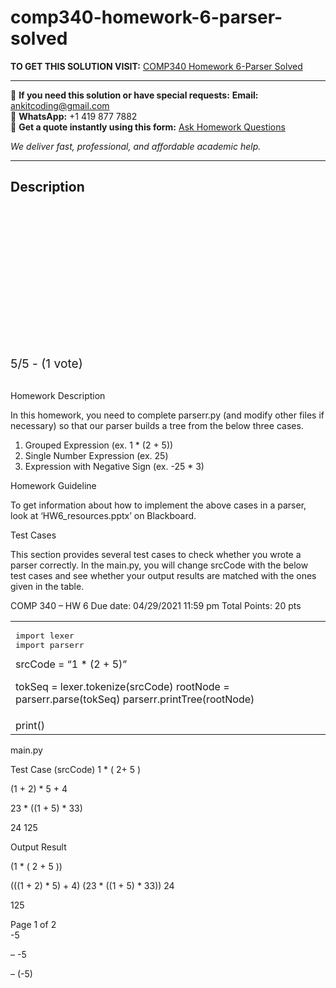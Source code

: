 # comp340-homework-6-parser-solved
**TO GET THIS SOLUTION VISIT:** [COMP340 Homework 6-Parser Solved](https://www.ankitcodinghub.com/product/comp340-homework-6-parser-solved/)


---

📩 **If you need this solution or have special requests:** **Email:** ankitcoding@gmail.com  
📱 **WhatsApp:** +1 419 877 7882  
📄 **Get a quote instantly using this form:** [Ask Homework Questions](https://www.ankitcodinghub.com/services/ask-homework-questions/)

*We deliver fast, professional, and affordable academic help.*

---

<h2>Description</h2>



<div class="kk-star-ratings kksr-auto kksr-align-center kksr-valign-top" data-payload="{&quot;align&quot;:&quot;center&quot;,&quot;id&quot;:&quot;91125&quot;,&quot;slug&quot;:&quot;default&quot;,&quot;valign&quot;:&quot;top&quot;,&quot;ignore&quot;:&quot;&quot;,&quot;reference&quot;:&quot;auto&quot;,&quot;class&quot;:&quot;&quot;,&quot;count&quot;:&quot;1&quot;,&quot;legendonly&quot;:&quot;&quot;,&quot;readonly&quot;:&quot;&quot;,&quot;score&quot;:&quot;5&quot;,&quot;starsonly&quot;:&quot;&quot;,&quot;best&quot;:&quot;5&quot;,&quot;gap&quot;:&quot;4&quot;,&quot;greet&quot;:&quot;Rate this product&quot;,&quot;legend&quot;:&quot;5\/5 - (1 vote)&quot;,&quot;size&quot;:&quot;24&quot;,&quot;title&quot;:&quot;COMP340 Homework 6-Parser Solved&quot;,&quot;width&quot;:&quot;138&quot;,&quot;_legend&quot;:&quot;{score}\/{best} - ({count} {votes})&quot;,&quot;font_factor&quot;:&quot;1.25&quot;}">

<div class="kksr-stars">

<div class="kksr-stars-inactive">
            <div class="kksr-star" data-star="1" style="padding-right: 4px">


<div class="kksr-icon" style="width: 24px; height: 24px;"></div>
        </div>
            <div class="kksr-star" data-star="2" style="padding-right: 4px">


<div class="kksr-icon" style="width: 24px; height: 24px;"></div>
        </div>
            <div class="kksr-star" data-star="3" style="padding-right: 4px">


<div class="kksr-icon" style="width: 24px; height: 24px;"></div>
        </div>
            <div class="kksr-star" data-star="4" style="padding-right: 4px">


<div class="kksr-icon" style="width: 24px; height: 24px;"></div>
        </div>
            <div class="kksr-star" data-star="5" style="padding-right: 4px">


<div class="kksr-icon" style="width: 24px; height: 24px;"></div>
        </div>
    </div>

<div class="kksr-stars-active" style="width: 138px;">
            <div class="kksr-star" style="padding-right: 4px">


<div class="kksr-icon" style="width: 24px; height: 24px;"></div>
        </div>
            <div class="kksr-star" style="padding-right: 4px">


<div class="kksr-icon" style="width: 24px; height: 24px;"></div>
        </div>
            <div class="kksr-star" style="padding-right: 4px">


<div class="kksr-icon" style="width: 24px; height: 24px;"></div>
        </div>
            <div class="kksr-star" style="padding-right: 4px">


<div class="kksr-icon" style="width: 24px; height: 24px;"></div>
        </div>
            <div class="kksr-star" style="padding-right: 4px">


<div class="kksr-icon" style="width: 24px; height: 24px;"></div>
        </div>
    </div>
</div>


<div class="kksr-legend" style="font-size: 19.2px;">
            5/5 - (1 vote)    </div>
    </div>
<div class="page" title="Page 1">
<div class="layoutArea">
<div class="column"></div>
</div>
<div class="layoutArea">
<div class="column">
&nbsp;

Homework Description

In this homework, you need to complete parserr.py (and modify other files if necessary) so that our parser builds a tree from the below three cases.

<ol>
<li>Grouped Expression (ex. 1 * (2 + 5))</li>
<li>Single Number Expression (ex. 25)</li>
<li>Expression with Negative Sign (ex. -25 * 3)</li>
</ol>
Homework Guideline

To get information about how to implement the above cases in a parser, look at ‘HW6_resources.pptx’ on Blackboard.

Test Cases

This section provides several test cases to check whether you wrote a parser correctly. In the main.py, you will change srcCode with the below test cases and see whether your output results are matched with the ones given in the table.

</div>
</div>
<div class="layoutArea">
<div class="column">
COMP 340 – HW 6 Due date: 04/29/2021 11:59 pm Total Points: 20 pts

</div>
</div>
<table>
<tbody>
<tr>
<td>
<div class="layoutArea">
<div class="column">
<pre>import lexer
import parserr
</pre>
srcCode = “1 * (2 + 5)”

tokSeq = lexer.tokenize(srcCode) rootNode = parserr.parse(tokSeq) parserr.printTree(rootNode)

</div>
</div>
</td>
</tr>
<tr>
<td>
<div class="layoutArea">
<div class="column">
print()

</div>
</div>
</td>
</tr>
</tbody>
</table>
<div class="layoutArea">
<div class="column">
main.py

Test Case (srcCode) 1 * ( 2+ 5 )

(1 + 2) * 5 + 4

23 * ((1 + 5) * 33)

24 125

</div>
<div class="column">
Output Result

(1 * ( 2 + 5 ))

(((1 + 2) * 5) + 4) (23 * ((1 + 5) * 33)) 24

125

</div>
</div>
<div class="layoutArea">
<div class="column">
Page 1 of 2

</div>
</div>
</div>
<div class="page" title="Page 2">
<div class="layoutArea">
<div class="column">
-5

– -5

– (-5)

</div>
</div>
<div class="layoutArea">
<div class="column">
&nbsp;

</div>
</div>
</div>
